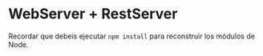# WebServer + RestServer

Recordar que debeis  ejecutar ```npm install``` para reconstruir los módulos de Node.
